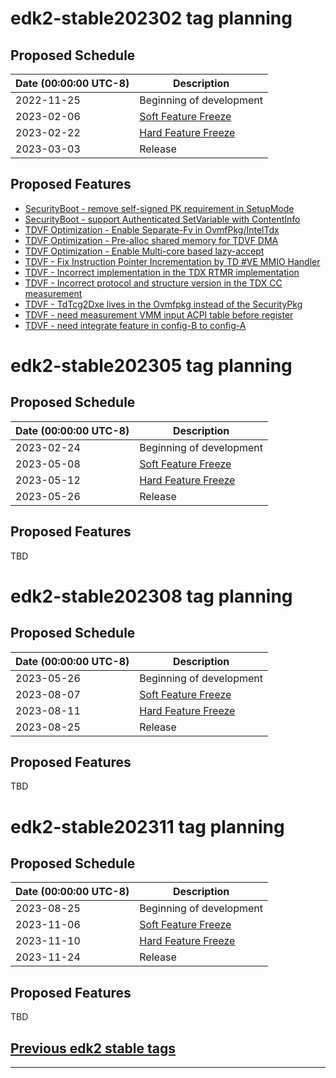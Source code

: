 # edk2-stable202302 tag planning

## Proposed Schedule

| Date (00:00:00 UTC-8)| Description                              |
| ---------------------| ---------------------------------------- |
| 2022-11-25           | Beginning of development                 |
| 2023-02-06           | [Soft Feature Freeze](SoftFeatureFreeze) |
| 2023-02-22           | [Hard Feature Freeze](HardFeatureFreeze) |
| 2023-03-03           | Release                                  |

## Proposed Features
* [SecurityBoot - remove self-signed PK requirement in SetupMode](https://bugzilla.tianocore.org/show_bug.cgi?id=2506)
* [SecurityBoot - support Authenticated SetVariable with ContentInfo](https://bugzilla.tianocore.org/show_bug.cgi?id=4305)
* [TDVF Optimization - Enable Separate-Fv in OvmfPkg/IntelTdx](https://bugzilla.tianocore.org/show_bug.cgi?id=4152)
* [TDVF Optimization - Pre-alloc shared memory for TDVF DMA](https://bugzilla.tianocore.org/show_bug.cgi?id=4171)
* [TDVF Optimization - Enable Multi-core based lazy-accept](https://bugzilla.tianocore.org/show_bug.cgi?id=4172)
* [TDVF - Fix Instruction Pointer Incrementation by TD #VE MMIO Handler](https://bugzilla.tianocore.org/show_bug.cgi?id=4169)
* [TDVF - Incorrect implementation in the TDX RTMR implementation](https://bugzilla.tianocore.org/show_bug.cgi?id=4179)
* [TDVF - Incorrect protocol and structure version in the TDX CC measurement](https://bugzilla.tianocore.org/show_bug.cgi?id=4184)
* [TDVF - TdTcg2Dxe lives in the Ovmfpkg instead of the SecurityPkg](https://bugzilla.tianocore.org/show_bug.cgi?id=4194)
* [TDVF - need measurement VMM input ACPI table before register](https://bugzilla.tianocore.org/show_bug.cgi?id=4245)
* [TDVF - need integrate feature in config-B to config-A](https://bugzilla.tianocore.org/show_bug.cgi?id=4243)


# edk2-stable202305 tag planning

## Proposed Schedule

| Date (00:00:00 UTC-8)| Description                              |
| ---------------------| ---------------------------------------- |
| 2023-02-24           | Beginning of development                 |
| 2023-05-08           | [Soft Feature Freeze](SoftFeatureFreeze) |
| 2023-05-12           | [Hard Feature Freeze](HardFeatureFreeze) |
| 2023-05-26           | Release                                  |

## Proposed Features
TBD

# edk2-stable202308 tag planning

## Proposed Schedule

| Date (00:00:00 UTC-8)| Description                              |
| ---------------------| ---------------------------------------- |
| 2023-05-26           | Beginning of development                 |
| 2023-08-07           | [Soft Feature Freeze](SoftFeatureFreeze) |
| 2023-08-11           | [Hard Feature Freeze](HardFeatureFreeze) |
| 2023-08-25           | Release                                  |

## Proposed Features
TBD

# edk2-stable202311 tag planning

## Proposed Schedule

| Date (00:00:00 UTC-8)| Description                              |
| ---------------------| ---------------------------------------- |
| 2023-08-25           | Beginning of development                 |
| 2023-11-06           | [Soft Feature Freeze](SoftFeatureFreeze) |
| 2023-11-10           | [Hard Feature Freeze](HardFeatureFreeze) |
| 2023-11-24           | Release                                  |

## Proposed Features
TBD

## [Previous edk2 stable tags](https://github.com/tianocore/edk2/tags)

---
